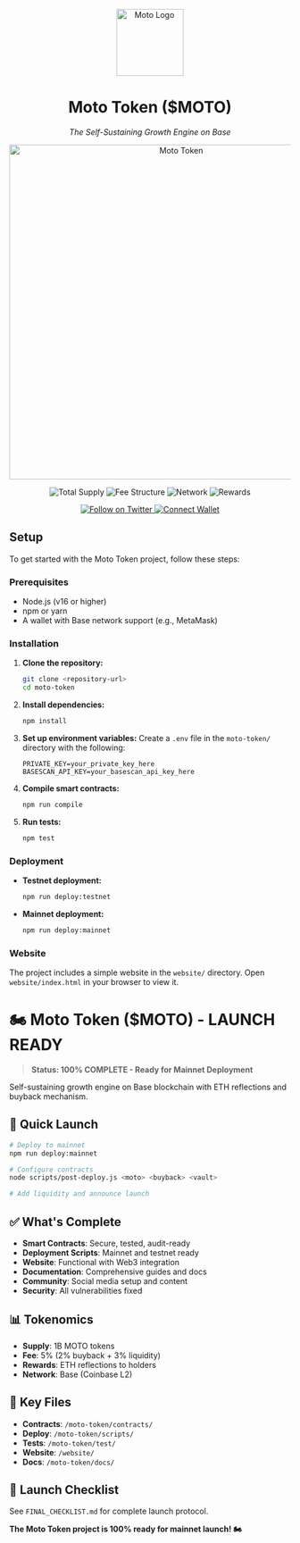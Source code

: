 <p align="center">
  <img src="https://qgmvsvq5fn67imzt.public.blob.vercel-storage.com/logo-bulat/%24moto.png" alt="Moto Logo" width="120"/>
</p>

<h1 align="center">Moto Token ($MOTO)</h1>
<p align="center"><em>The Self-Sustaining Growth Engine on Base</em></p>

<p align="center">
  <img src="https://qgmvsvq5fn67imzt.public.blob.vercel-storage.com/moto-token.png" alt="Moto Token" width="600"/>
</p>

<p align="center">
  <img src="https://img.shields.io/badge/Total%20Supply-1B%20MOTO-blue" alt="Total Supply"/>
  <img src="https://img.shields.io/badge/Fee%20Structure-5%25%20%282%25%20Buyback%20%2B%203%25%20Liquidity%29-orange" alt="Fee Structure"/>
  <img src="https://img.shields.io/badge/Network-Base-blueviolet" alt="Network"/>
  <img src="https://img.shields.io/badge/Rewards-ETH%20Reflections-yellow" alt="Rewards"/>
</p>

<p align="center">
  <a href="https://twitter.com/MatMotoFix_Pro">
    <img src="https://img.shields.io/twitter/follow/MatMotoFix_Pro?style=social" alt="Follow on Twitter"/>
  </a>
  <a href="#"><img src="https://img.shields.io/badge/Connect-MetaMask-blue" alt="Connect Wallet"/></a>
</p>

## Setup

To get started with the Moto Token project, follow these steps:

### Prerequisites
- Node.js (v16 or higher)
- npm or yarn
- A wallet with Base network support (e.g., MetaMask)

### Installation

1. **Clone the repository:**
   ```bash
   git clone <repository-url>
   cd moto-token
   ```

2. **Install dependencies:**
   ```bash
   npm install
   ```

3. **Set up environment variables:**
   Create a `.env` file in the `moto-token/` directory with the following:
   ```env
   PRIVATE_KEY=your_private_key_here
   BASESCAN_API_KEY=your_basescan_api_key_here
   ```

4. **Compile smart contracts:**
   ```bash
   npm run compile
   ```

5. **Run tests:**
   ```bash
   npm test
   ```

### Deployment

- **Testnet deployment:**
  ```bash
  npm run deploy:testnet
  ```

- **Mainnet deployment:**
  ```bash
  npm run deploy:mainnet
  ```

### Website

The project includes a simple website in the `website/` directory. Open `website/index.html` in your browser to view it.

# 🏍️ Moto Token ($MOTO) - LAUNCH READY

> **Status: 100% COMPLETE - Ready for Mainnet Deployment**

Self-sustaining growth engine on Base blockchain with ETH reflections and buyback mechanism.

## 🚀 Quick Launch

```bash
# Deploy to mainnet
npm run deploy:mainnet

# Configure contracts  
node scripts/post-deploy.js <moto> <buyback> <vault>

# Add liquidity and announce launch
```

## ✅ What's Complete

- **Smart Contracts**: Secure, tested, audit-ready
- **Deployment Scripts**: Mainnet and testnet ready
- **Website**: Functional with Web3 integration
- **Documentation**: Comprehensive guides and docs
- **Community**: Social media setup and content
- **Security**: All vulnerabilities fixed

## 📊 Tokenomics

- **Supply**: 1B MOTO tokens
- **Fee**: 5% (2% buyback + 3% liquidity)
- **Rewards**: ETH reflections to holders
- **Network**: Base (Coinbase L2)

## 🔗 Key Files

- **Contracts**: `/moto-token/contracts/`
- **Deploy**: `/moto-token/scripts/`
- **Tests**: `/moto-token/test/`
- **Website**: `/website/`
- **Docs**: `/moto-token/docs/`

## 🎯 Launch Checklist

See `FINAL_CHECKLIST.md` for complete launch protocol.

**The Moto Token project is 100% ready for mainnet launch! 🏍️**